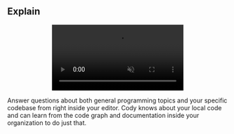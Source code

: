 ## Explain

<p align="center">
  <video autoPlay muted loop playsInline>
      <source
          type="video/mp4"
          src="https://storage.googleapis.com/sourcegraph-assets/website/Product%20Animations/cody-explain-may2023.mp4"
      />
  </video>
</p>

Answer questions about both general programming topics and your specific codebase from right inside your editor. Cody knows about your local code and can learn from the code graph and documentation inside your organization to do just that.

